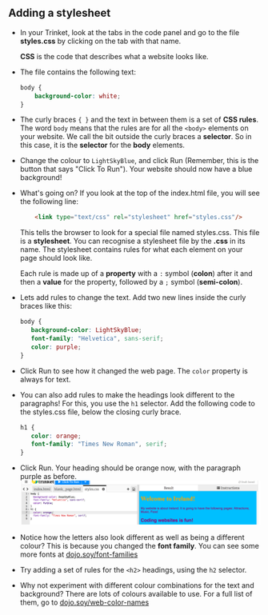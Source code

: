 ## Adding a stylesheet

- In your Trinket, look at the tabs in the code panel and go to the file **styles.css** by clicking on the tab with that name.

   **CSS** is the code that describes what a website looks like.

- The file contains the following text:

   ```css
   body {
       background-color: white;
   }
   ```

- The curly braces `{ }` and the text in between them is a set of **CSS rules**. The word `body` means that the rules are for all the `<body>` elements on your website. We call the bit outside the curly braces a **selector**. So in this case, it is the **selector** for the **body** elements.

- Change the colour to `LightSkyBlue`, and click Run \(Remember, this is the button that says "Click To Run"\). Your website should now have a blue background!

- What's going on? If you look at the top of the index.html file, you will see the following line:
    ```html
        <link type="text/css" rel="stylesheet" href="styles.css"/>
    ```
  This tells the browser to look for a special file named styles.css. This file is a **stylesheet**. You can recognise a stylesheet file by the **.css** in its name. The stylesheet contains rules for what each element on your page should look like.
   
  Each rule is made up of a **property** with a `:` symbol \(**colon**\) after it and then a **value** for the property, followed by a `;` symbol \(**semi-colon**\).
- Lets add rules to change the text. Add two new lines inside the curly braces like this:
   ```css
   body {
      background-color: LightSkyBlue;
      font-family: "Helvetica", sans-serif;
      color: purple;
   }
   ```
- Click Run to see how it changed the web page. 
  The `color` property is always for text.
- You can also add rules to make the headings look different to the paragraphs! For this, you use the `h1` selector. Add the following code to the styles.css file, below the closing curly brace.
   ```css
   h1 {
      color: orange;
      font-family: "Times New Roman", serif;
   }
   ```
- Click Run. Your heading should be orange now, with the paragraph purple as before. ![](images/StyleColorsFonts.png)
- Notice how the letters also look different as well as being a different colour? This is because you changed the **font family**. You can see some more fonts at [dojo.soy/font-families](http://dojo.soy/web-font-families)
- Try adding a set of rules for the `<h2>` headings, using the `h2` selector.   
- Why not experiment with different colour combinations for the text and background? There are lots of colours available to use. For a full list of them, go to [dojo.soy/web-color-names](http://dojo.soy/web-color-names)



